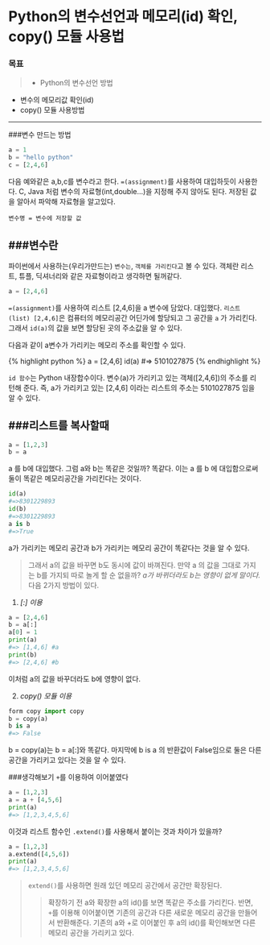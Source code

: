 # Python의 변수선언과 메모리(id) 확인, copy() 모듈 사용법

### 목표

> * Python의 변수선언 방법
* 변수의 메모리값 확인(id)
* copy() 모듈 사용방법

---



###변수 만드는 방법

~~~python
a = 1
b = "hello python"
c = [2,4,6]
~~~
다음 예와같은 a,b,c를 변수라고 한다. `=(assignment)`를 사용하여 대입하듯이 사용한다.
C, Java 처럼 변수의 자료형(int,double...)을 지정해 주지 않아도 된다. 저장된 값을 알아서 파악해 자료형을 알고있다.
~~~
변수명 = 변수에 저장할 값
~~~



###변수란
---

파이썬에서 사용하는(우리가만드는) `변수는`, `객체를 가리킨다`고 볼 수 있다. 객체란 리스트, 튜플, 딕셔너리와 같은 자료형이라고 생각하면 될꺼같다.
~~~python
a = [2,4,6]
~~~

`=(assignment)`를 사용하여 리스트 [2,4,6]을 a 변수에 담았다. 대입했다. 
`리스트(list) [2,4,6]`은 컴퓨터의 메모리공간 어딘가에 할당되고 그 공간을 `a` 가 가리킨다.
그래서 `id(a)`의 값을 보면 할당된 곳의 주소값을 알 수 있다.

다음과 같이 a변수가 가리키는 메모리 주소를 확인할 수 있다.

{% highlight python %}
a = [2,4,6]
id(a)
#=> 5101027875
{% endhighlight %}


`id 함수`는 Python 내장합수이다. 변수(a)가 가리키고 있는 객체([2,4,6])의 주소를 리턴해 준다.  즉, a가 가리키고 있는 [2,4,6] 이라는 리스트의 주소는 5101027875 임을 알 수 있다.


###리스트를 복사할때
---
~~~python
a = [1,2,3]
b = a
~~~
a 를 b에 대입했다. 그럼 a와 b는 똑같은 것일까? 똑같다.
이는 a 를 b 에 대입함으로써 둘이 똑같은 메모리공간을 가리킨다는 것이다.
~~~python
id(a)
#=>8301229893
id(b)
#=>8301229893
a is b
#=>True
~~~
a가 가리키는 메모리 공간과 b가 가리키는 메모리 공간이 똑같다는 것을 알 수 있다.

>그래서 a의 값을 바꾸면 b도 동시에 값이 바껴진다. 만약 a 의 값을 그대로 가지는 b를 가지되 따로 놀게 할 순 없을까? *a가 바뀌더라도 b는 영향이 없게 말이다.*
>다음 2가지 방법이 있다.


1. *[:] 이용*
~~~python
a = [2,4,6]
b = a[:]
a[0] = 1
print(a)
#=> [1,4,6] #a
print(b)
#=> [2,4,6] #b
~~~
이처럼 a의 값을 바꾸더라도 b에 영향이 없다.

2. *copy() 모듈 이용*

~~~python
form copy import copy
b = copy(a)
b is a
#=> False
~~~
b = copy(a)는 b = a[:]와 똑같다. 마지막에 b is a 의 반환값이 False임으로 둘은 다른 공간을 가리키고 있다는 것을 알 수 있다.


###생각해보기
`+`를 이용하여 이어붙였다
~~~python
a = [1,2,3]
a = a + [4,5,6]
print(a)
#=> [1,2,3,4,5,6]
~~~

이것과 리스트 함수인 `.extend()`를 사용해서 붙이는 것과 차이가 있을까?
~~~python
a = [1,2,3]
a.extend([4,5,6])
print(a)
#=> [1,2,3,4,5,6]
~~~

>`extend()`를 사용하면 원래 있던 메모리 공간에서 공간만 확장된다.
>>확장하기 전 a와 확장한 a의 id()를 보면 똑같은 주소를 가리킨다. 
>반면,
>`+`를 이용해 이어붙이면 기존의 공간과 다른 새로운 메모리 공간을 만들어서 반환해준다.
>>기존의 a와 +로 이어붙인 후 a의 id()를 확인해보면 다른 메모리 공간을 가리키고 있다.


